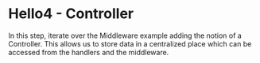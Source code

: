 # Hello4 - Controller

In this step, iterate over the Middleware example adding the notion of a Controller.
This allows us to store data in a centralized place which can be accessed from the
handlers and the middleware.

